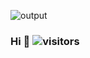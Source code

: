 ![output](https://user-images.githubusercontent.com/4841220/143666144-b6ec2cef-e82c-4785-960d-66d69910c8e2.gif)

### Hi 👋 ![visitors](https://visitor-badge.laobi.icu/badge?page_id=khlam.khlam&title=𝚅𝚒𝚜𝚒𝚝𝚘𝚛𝚜)
